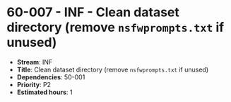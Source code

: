 # 60-007 - INF - Clean dataset directory (remove `nsfwprompts.txt` if unused)
- **Stream**: INF
- **Title**: Clean dataset directory (remove `nsfwprompts.txt` if unused)
- **Dependencies**: 50-001
- **Priority**: P2
- **Estimated hours**: 1

